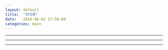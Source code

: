 ```yaml
---
layout: default
title:  "회의록"
date:   2016-06-02 17:50:00
categories: main
---
```

  

---  
 

---

---